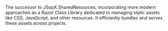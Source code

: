 The successor to JSopX.SharedResources, incorporating more modern approaches as a Razor Class Library dedicated to managing static assets like CSS, JavaScript, and other resources. It efficiently bundles and serves these assets across projects.
